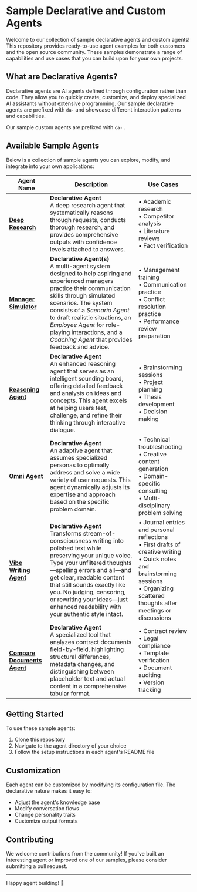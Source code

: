 # Sample Declarative and Custom Agents

Welcome to our collection of sample declarative agents and custom agents! This repository provides ready-to-use agent examples for both customers and the open source community. These samples demonstrate a range of capabilities and use cases that you can build upon for your own projects.

## What are Declarative Agents?

Declarative agents are AI agents defined through configuration rather than code. They allow you to quickly create, customize, and deploy specialized AI assistants without extensive programming. Our sample declarative agents are prefixed with `da-` and showcase different interaction patterns and capabilities. 

Our sample custom agents are prefixed with `ca-` . 

## Available Sample Agents

Below is a collection of sample agents you can explore, modify, and integrate into your own applications:

| Agent Name | Description | Use Cases |
|------------|-------------|-----------|
| [**Deep Research**](./da-DeepResearch) | **Declarative Agent** <br>A deep research agent that systematically reasons through requests, conducts thorough research, and provides comprehensive outputs with confidence levels attached to answers. | • Academic research<br>• Competitor analysis<br>• Literature reviews<br>• Fact verification |
| [**Manager Simulator**](./da-ManagerSimulator) | **Declarative Agent(s)** <br>A multi-agent system designed to help aspiring and experienced managers practice their communication skills through simulated scenarios. The system consists of a *Scenario Agent* to draft realistic situations, an *Employee Agent* for role-playing interactions, and a *Coaching Agent* that provides feedback and advice. | • Management training<br>• Communication practice<br>• Conflict resolution practice<br>• Performance review preparation |
| [**Reasoning Agent**](./da-ReasoningAgent) | **Declarative Agent** <br>An enhanced reasoning agent that serves as an intelligent sounding board, offering detailed feedback and analysis on ideas and concepts. This agent excels at helping users test, challenge, and refine their thinking through interactive dialogue. | • Brainstorming sessions<br>• Project planning<br>• Thesis development<br>• Decision making |
| [**Omni Agent**](./da-OmniAgent) | **Declarative Agent** <br>An adaptive agent that assumes specialized personas to optimally address and solve a wide variety of user requests. This agent dynamically adjusts its expertise and approach based on the specific problem domain. | • Technical troubleshooting<br>• Creative content generation<br>• Domain-specific consulting<br>• Multi-disciplinary problem solving |
| [**Vibe Writing Agent**](./da-VibeWritingAgent) | **Declarative Agent** <br>Transforms stream-of-consciousness writing into polished text while preserving your unique voice. Type your unfiltered thoughts—spelling errors and all—and get clear, readable content that still sounds exactly like you. No judging, censoring, or rewriting your ideas—just enhanced readability with your authentic style intact. | • Journal entries and personal reflections<br>• First drafts of creative writing<br>• Quick notes and brainstorming sessions<br>• Organizing scattered thoughts after meetings or discussions |
| [**Compare Documents Agent**](./da-CompareDocs) | **Declarative Agent**<br>A specialized tool that analyzes contract documents field-by-field, highlighting structural differences, metadata changes, and distinguishing between placeholder text and actual content in a comprehensive tabular format. | • Contract review<br>• Legal compliance<br>• Template verification<br>• Document auditing<br>• Version tracking |

## Getting Started

To use these sample agents:

1. Clone this repository
2. Navigate to the agent directory of your choice
3. Follow the setup instructions in each agent's README file

## Customization

Each agent can be customized by modifying its configuration file. The declarative nature makes it easy to:

- Adjust the agent's knowledge base
- Modify conversation flows
- Change personality traits
- Customize output formats

## Contributing

We welcome contributions from the community! If you've built an interesting agent or improved one of our samples, please consider submitting a pull request.

---

Happy agent building! 🚀